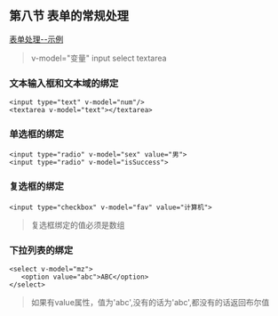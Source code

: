 ## 第八节 表单的常规处理


[表单处理--示例](./8-input.html)

> v-model="变量"
> input select textarea

### 文本输入框和文本域的绑定
~~~
<input type="text" v-model="num"/>
<textarea v-model="text"></textarea>
~~~

### 单选框的绑定
~~~
<input type="radio" v-model="sex" value="男">
<input type="radio" v-model="isSuccess">
~~~

### 复选框的绑定
~~~
<input type="checkbox" v-model="fav" value="计算机">
~~~
> 复选框绑定的值必须是数组

### 下拉列表的绑定
~~~
<select v-model="mz">
   <option value="abc">ABC</option>
</select>   
~~~
> 如果有value属性，值为'abc',没有的话为'abc',都没有的话返回布尔值
